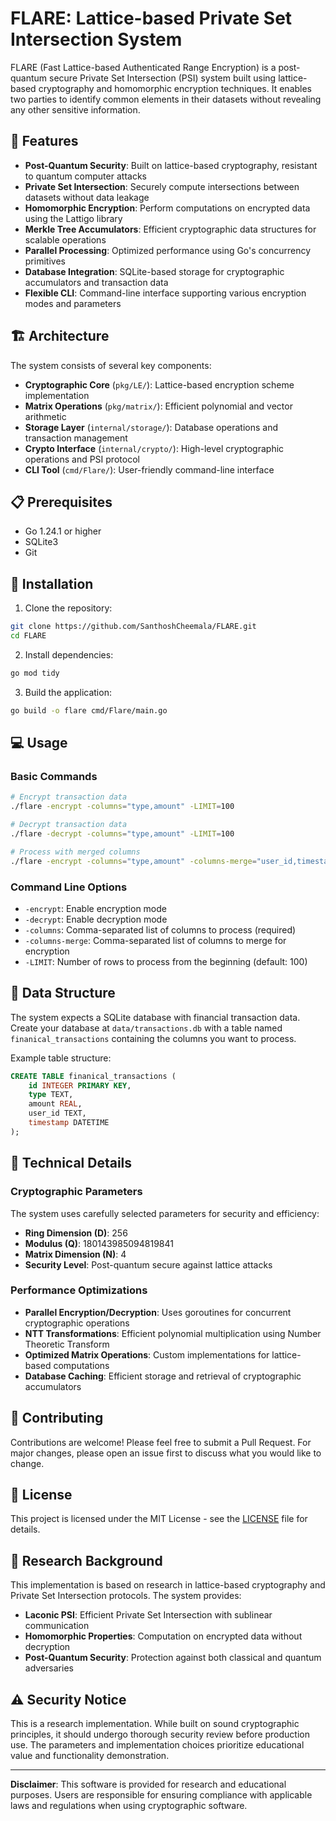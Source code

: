 # FLARE: Lattice-based Private Set Intersection System

FLARE (Fast Lattice-based Authenticated Range Encryption) is a post-quantum secure Private Set Intersection (PSI) system built using lattice-based cryptography and homomorphic encryption techniques. It enables two parties to identify common elements in their datasets without revealing any other sensitive information.

## 🔐 Features

- **Post-Quantum Security**: Built on lattice-based cryptography, resistant to quantum computer attacks
- **Private Set Intersection**: Securely compute intersections between datasets without data leakage
- **Homomorphic Encryption**: Perform computations on encrypted data using the Lattigo library
- **Merkle Tree Accumulators**: Efficient cryptographic data structures for scalable operations
- **Parallel Processing**: Optimized performance using Go's concurrency primitives
- **Database Integration**: SQLite-based storage for cryptographic accumulators and transaction data
- **Flexible CLI**: Command-line interface supporting various encryption modes and parameters

## 🏗️ Architecture

The system consists of several key components:

- **Cryptographic Core** (`pkg/LE/`): Lattice-based encryption scheme implementation
- **Matrix Operations** (`pkg/matrix/`): Efficient polynomial and vector arithmetic
- **Storage Layer** (`internal/storage/`): Database operations and transaction management
- **Crypto Interface** (`internal/crypto/`): High-level cryptographic operations and PSI protocol
- **CLI Tool** (`cmd/Flare/`): User-friendly command-line interface

## 📋 Prerequisites

- Go 1.24.1 or higher
- SQLite3
- Git

## 🚀 Installation

1. Clone the repository:
```bash
git clone https://github.com/SanthoshCheemala/FLARE.git
cd FLARE
```

2. Install dependencies:
```bash
go mod tidy
```

3. Build the application:
```bash
go build -o flare cmd/Flare/main.go
```

## 💻 Usage

### Basic Commands

```bash
# Encrypt transaction data
./flare -encrypt -columns="type,amount" -LIMIT=100

# Decrypt transaction data
./flare -decrypt -columns="type,amount" -LIMIT=100

# Process with merged columns
./flare -encrypt -columns="type,amount" -columns-merge="user_id,timestamp" -LIMIT=50
```

### Command Line Options

- `-encrypt`: Enable encryption mode
- `-decrypt`: Enable decryption mode
- `-columns`: Comma-separated list of columns to process (required)
- `-columns-merge`: Comma-separated list of columns to merge for encryption
- `-LIMIT`: Number of rows to process from the beginning (default: 100)

## 📁 Data Structure

The system expects a SQLite database with financial transaction data. Create your database at `data/transactions.db` with a table named `finanical_transactions` containing the columns you want to process.

Example table structure:
```sql
CREATE TABLE finanical_transactions (
    id INTEGER PRIMARY KEY,
    type TEXT,
    amount REAL,
    user_id TEXT,
    timestamp DATETIME
);
```

## 🔧 Technical Details

### Cryptographic Parameters

The system uses carefully selected parameters for security and efficiency:
- **Ring Dimension (D)**: 256
- **Modulus (Q)**: 180143985094819841
- **Matrix Dimension (N)**: 4
- **Security Level**: Post-quantum secure against lattice attacks

### Performance Optimizations

- **Parallel Encryption/Decryption**: Uses goroutines for concurrent cryptographic operations
- **NTT Transformations**: Efficient polynomial multiplication using Number Theoretic Transform
- **Optimized Matrix Operations**: Custom implementations for lattice-based computations
- **Database Caching**: Efficient storage and retrieval of cryptographic accumulators

## 🤝 Contributing

Contributions are welcome! Please feel free to submit a Pull Request. For major changes, please open an issue first to discuss what you would like to change.

## 📄 License

This project is licensed under the MIT License - see the [LICENSE](LICENSE) file for details.

## 🔬 Research Background

This implementation is based on research in lattice-based cryptography and Private Set Intersection protocols. The system provides:

- **Laconic PSI**: Efficient Private Set Intersection with sublinear communication
- **Homomorphic Properties**: Computation on encrypted data without decryption
- **Post-Quantum Security**: Protection against both classical and quantum adversaries

## ⚠️ Security Notice

This is a research implementation. While built on sound cryptographic principles, it should undergo thorough security review before production use. The parameters and implementation choices prioritize educational value and functionality demonstration.


---

**Disclaimer**: This software is provided for research and educational purposes. Users are responsible for ensuring compliance with applicable laws and regulations when using cryptographic software.
